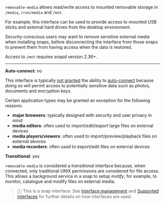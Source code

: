 `removable-media` allows read/write access to mounted removable storage in `/media`, `/run/media` and `/mnt`.

For example, this interface can be used to provide access to mounted USB sticks and external hard drives from the desktop environment.

Security-conscious users may want to remove sensitive external media when installing snaps, before disconnecting the interface from those snaps to prevent them from having access when the data is restored.

Access to `/mnt` requires snapd version *2.36+*.

---

**Auto-connect**: no

This interface is typically [not granted](https://forum.snapcraft.io/t/process-for-aliases-auto-connections-and-tracks/455) the ability to [auto-connect](/t/interface-management/6154#heading--auto-connections) because doing so will permit access to potentially sensitive data such as photos, documents and encryption keys. 

Certain application types may be granted an exception for the following reasons:

* **major browsers**: typically designed with security and user privacy in mind
* **media editors**: often used to import/edit/export large files on external devices
* **media players/viewers**: often used to import/preview/playback files on external devices
* **media recorders**: often used to export/edit files on external devices

**Transitional**: yes

`removable-media` is considered a _transitional_ interface because, when connected, only traditional UNIX permissions are considered for file access. This allows a background service in a snap to setup _inotify_, for example, to monitor, catalogue and modify files on external media.

> ⓘ  This is a snap interface. See [Interface management](/t/interface-management/6154) and [Supported interfaces](/t/supported-interfaces/7744) for further details on how interfaces are used.